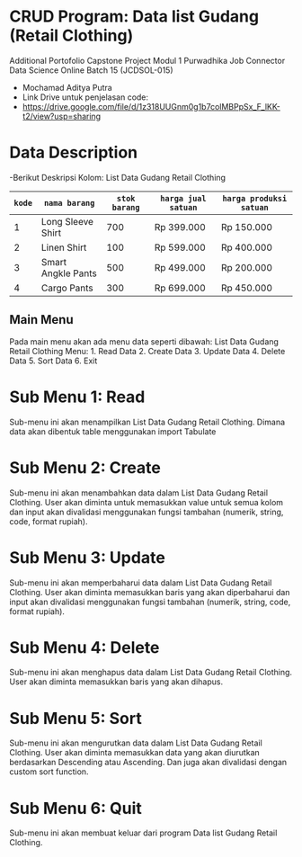 # CRUD Program: Data list Gudang (Retail Clothing) 
Additional Portofolio Capstone Project Modul 1 Purwadhika Job Connector Data Science Online Batch 15 (JCDSOL-015)
- Mochamad Aditya Putra
- Link Drive untuk penjelasan code:
- https://drive.google.com/file/d/1z318UUGnm0g1b7colMBPpSx_F_lKK-t2/view?usp=sharing

# Data Description
-Berikut Deskripsi Kolom:
                                                           List Data Gudang Retail Clothing

| `kode`                 | `nama barang`                    | `stok barang`           | `harga jual satuan`              | `harga produksi satuan`                 |
|------------------------|----------------------------------|-------------------------|----------------------------------|-----------------------------------------|
| 1                      | Long Sleeve Shirt                |    700                  |     Rp 399.000                   |   Rp 150.000                            |
| 2                      | Linen Shirt                      |    100                  |     Rp 599.000                   |   Rp 400.000                            |
| 3                      | Smart Angkle Pants               |    500                  |     Rp 499.000                   |   Rp 200.000                            |
| 4                      | Cargo Pants                      |    300                  |     Rp 699.000                   |   Rp 450.000                            |



## Main Menu
Pada main menu akan ada menu data seperti dibawah:
List Data Gudang Retail Clothing 
        Menu:
        1. Read Data
        2. Create Data
        3. Update Data
        4. Delete Data
        5. Sort Data
        6. Exit
# Sub Menu 1: Read
Sub-menu ini akan menampilkan List Data Gudang Retail Clothing. Dimana data akan dibentuk table menggunakan import Tabulate
# Sub Menu 2: Create
Sub-menu ini akan menambahkan data dalam List Data Gudang Retail Clothing. User akan diminta untuk memasukkan value untuk semua kolom dan input akan divalidasi menggunakan fungsi tambahan (numerik, string, code, format rupiah).
# Sub Menu 3: Update
Sub-menu ini akan memperbaharui data dalam List Data Gudang Retail Clothing. User akan diminta memasukkan baris yang akan diperbaharui dan input akan divalidasi menggunakan fungsi tambahan (numerik, string, code, format rupiah).
# Sub Menu 4: Delete
Sub-menu ini akan menghapus data dalam List Data Gudang Retail Clothing. User akan diminta memasukkan baris yang akan dihapus.
# Sub Menu 5: Sort
Sub-menu ini akan mengurutkan data dalam List Data Gudang Retail Clothing. User akan diminta memasukkan data yang akan diurutkan berdasarkan Descending atau Ascending. Dan juga akan divalidasi dengan custom sort function.
# Sub Menu 6: Quit
Sub-menu ini akan membuat keluar dari program Data list Gudang Retail Clothing.
